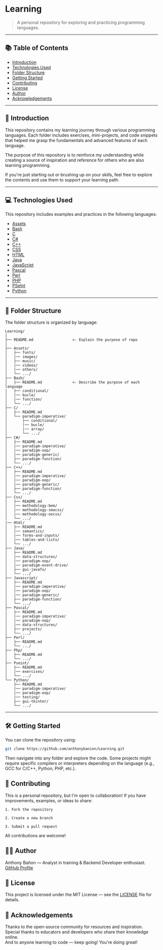 # Learning

> A personal repository for exploring and practicing programming languages.

---

## 📚 Table of Contents

- [Introduction](#introduction)
- [Technologies Used](#technologies-used)
- [Folder Structure](#folder-structure)
- [Getting Started](#getting-started)
- [Contributing](#contributing)
- [License](#license)
- [Author](#author)
- [Acknowledgements](#acknowledgements)

---

## 🚀 Introduction

This repository contains my learning journey through various programming languages. Each folder includes exercises, mini-projects, and code snippets that helped me grasp the fundamentals and advanced features of each language.

The purpose of this repository is to reinforce my understanding while creating a source of inspiration and reference for others who are also learning programming.

If you're just starting out or brushing up on your skills, feel free to explore the contents and use them to support your learning path.

---

## 💻 Technologies Used

This repository includes examples and practices in the following languages:

- [Assets](./Assets/README.md)
- [Bash](./Bash/README.md)
- [C](./C/README.md)
- [C#](./C%23/README.md)
- [C++](./C++/README.md)
- [CSS](./Css/README.md)
- [HTML](./Html/README.md)
- [Java](./Java/README.md)
- [JavaScript](./Javascript/README.md)
- [Pascal](./Pascal/README.md)
- [Perl](./Perl/README.md)
- [PHP](./Php/README.md)
- [PSeInt](./Pseint/README.md)
- [Python](./Python/README.md)

---

## 📁 Folder Structure

The folder structure is organized by language:

```
Learning/ 
│
├── README.md                  <- Explain the purpose of repo
│
├── Assets/
│   ├── fonts/
│   |── images/
│   ├── music/
│   |── videos/
│   |── others/
│   └── .../
├── Bash/
│   ├── README.md              <- Describe the purpose of each language
|   ├── conditional/
│   |── bucle/
│   |── function/
│   └── .../
├── C/
│   ├── README.md               
│   └── paradigm-imperative/
│       ├── conditional/
│       |── bucle/
│       |── array/
│       └── .../
├── C#/
│   ├── README.md
│   |── paradigm-imperative/
│   |── paradigm-oop/
│   |── paradigm-generic/
│   ├── paradigm-function/
│   └── .../
├── C++/
│   ├── README.md
│   |── paradigm-imperative/
│   |── paradigm-oop/
│   |── paradigm-generic/
│   ├── paradigm-function/
│   └── .../
├── Css/
│   ├── README.md
│   |── methodology-bem/
│   |── methodology-smacss/
│   |── methodology-oocss/
│   └── .../
|── Html/
│   ├── README.md
│   |── semantics/
│   |── forms-and-inputs/
│   |── tables-and-lists/
│   └── .../
├── Java/ 
│   ├── README.md
│   |── data-structures/
│   |── paradigm-oop/
│   |── paradigm-event-drive/
│   ├── gui-javafx/
│   └── .../
├── Javascript/
│   ├── README.md
│   |── paradigm-imperative/
│   |── paradigm-oop/
│   |── paradigm-generic/
│   ├── paradigm-function/
│   └── .../
├── Pascal/
│   ├── README.md
│   |── paradigm-imperative/
│   |── paradigm-oop/
│   |── data-structures/
│   ├── projects/
│   └── .../
├── Perl/
│   ├── README.md
│   └── .../
├── Php/
│   ├── README.md
│   └── .../
├── Pseint/
│   ├── README.md
│   |── exercises/
│   └── .../
└── Python/
    ├── README.md
    |── paradigm-imperative/
    |── paradigm-oop/
    |── testing/
    ├── gui-tkinter/
    └── .../

```

---

## 🛠 Getting Started

You can clone the repository using:

```bash
git clone https://github.com/anthonybanion/Learning.git

```
Then navigate into any folder and explore the code. Some projects might require specific compilers or interpreters depending on the language (e.g., GCC for C/C++, Python, PHP, etc.).

## 🤝 Contributing

This is a personal repository, but I'm open to collaboration!
If you have improvements, examples, or ideas to share:

    1. Fork the repository

    2. Create a new branch

    3. Submit a pull request

All contributions are welcome!

## 👨‍💻 Author
Anthony Bañon — Analyst in training & Backend Developer enthusiast.  
[GitHub Profile](https://github.com/anthonybanion)

## 📄 License
This project is licensed under the MIT License — see the [LICENSE](./LICENSE) file for details.

## 🙏 Acknowledgements
Thanks to the open-source community for resources and inspiration.  
Special thanks to educators and developers who share their knowledge online.  
And to anyone learning to code — keep going! You're doing great!
